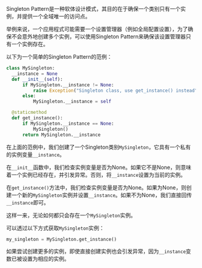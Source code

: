 

Singleton Pattern是一种软体设计模式，其目的在于确保一个类别只有一个实例，并提供一个全域唯一的访问点。

举例来说，一个应用程式可能需要一个设置管理器（例如全局配置设置），为了确保不会意外地创建多个实例，可以使用Singleton Pattern来确保该设置管理器只有一个实例存在。

以下为一个简单的Singleton Pattern的范例：

```python
class MySingleton:
  __instance = None
  def __init__(self):
      if MySingleton.__instance != None:
          raise Exception("Singleton class, use get_instance() instead")
      else:
          MySingleton.__instance = self

  @staticmethod
  def get_instance():
      if MySingleton.__instance == None:
          MySingleton()
      return MySingleton.__instance
```

在上面的范例中，我们创建了一个Singleton类别`MySingleton`，它具有一个私有的实例变量`__instance`。

在`__init__`函数中，我们检查实例变量是否为None。如果它不是None，则意味着一个实例已经存在，并引发异常。否则，将`__instance`设置为当前的实例。

在`get_instance()`方法中，我们检查实例变量是否为None。如果为None，则创建一个新的`MySingleton`实例并设置`__instance`。如果不为None，我们直接回传`__instance`即可。

这样一来，无论如何都只会存在一个`MySingleton`实例。

可以透过以下方式获取`MySingleton`实例：

```python
my_singleton = MySingleton.get_instance()
```

如果尝试创建更多的实例，即使直接创建实例也会引发异常，因为`__instance`变数已被设置为相应的实例。